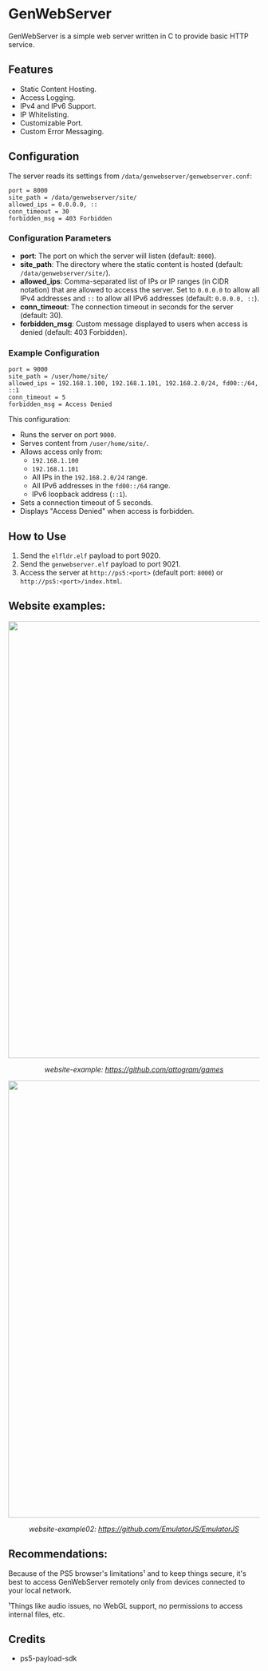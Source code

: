 # GenWebServer

GenWebServer is a simple web server written in C to provide basic HTTP service. 


## Features

- Static Content Hosting.
- Access Logging.
- IPv4 and IPv6 Support.
- IP Whitelisting.
- Customizable Port.
- Custom Error Messaging.

## Configuration

The server reads its settings from `/data/genwebserver/genwebserver.conf`:

```plaintext
port = 8000
site_path = /data/genwebserver/site/
allowed_ips = 0.0.0.0, ::
conn_timeout = 30
forbidden_msg = 403 Forbidden
```

### Configuration Parameters

- **port**: The port on which the server will listen (default: `8000`).
- **site_path**: The directory where the static content is hosted (default: `/data/genwebserver/site/`).
- **allowed_ips**: Comma-separated list of IPs or IP ranges (in CIDR notation) that are allowed to access the server. Set to `0.0.0.0` to allow all IPv4 addresses and `::` to allow all IPv6 addresses (default: `0.0.0.0, ::`).
- **conn_timeout**: The connection timeout in seconds for the server (default: 30).
- **forbidden_msg**: Custom message displayed to users when access is denied (default: 403 Forbidden).

### Example Configuration

```plaintext
port = 9000
site_path = /user/home/site/
allowed_ips = 192.168.1.100, 192.168.1.101, 192.168.2.0/24, fd00::/64, ::1
conn_timeout = 5
forbidden_msg = Access Denied
```

This configuration:
- Runs the server on port `9000`.
- Serves content from `/user/home/site/`.
- Allows access only from:
  - `192.168.1.100`
  - `192.168.1.101`
  - All IPs in the `192.168.2.0/24` range.
  - All IPv6 addresses in the `fd00::/64` range.
  - IPv6 loopback address (`::1`).
- Sets a connection timeout of 5 seconds.
- Displays "Access Denied" when access is forbidden.


## How to Use

1. Send the `elfldr.elf` payload to port 9020.
2. Send the `genwebserver.elf` payload to port 9021.
3. Access the server at `http://ps5:<port>` (default port: `8000`) or `http://ps5:<port>/index.html`.


## Website examples:

<div align="center">

<img width="875" src="./genwebserver-test01.png">
<br>
<p><em>website-example: <a href="https://github.com/attogram/games">https://github.com/attogram/games</a></em></p>

<img width="875" src="./genwebserver-test02.png">
<br>
<p><em>website-example02: <a href="https://github.com/EmulatorJS/EmulatorJS">https://github.com/EmulatorJS/EmulatorJS</a></em></p>

</div>

## Recommendations:

Because of the PS5 browser's limitations¹ and to keep things secure, it's best to access GenWebServer remotely only from devices connected to your local network.


¹Things like audio issues, no WebGL support, no permissions to access internal files, etc.


## Credits

- ps5-payload-sdk

